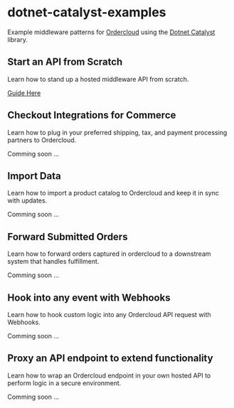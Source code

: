 # dotnet-catalyst-examples
Example middleware patterns for [Ordercloud](https://ordercloud.io/) using the [Dotnet Catalyst](https://github.com/ordercloud-api/ordercloud-dotnet-catalyst) library. 

## Start an API from Scratch

Learn how to stand up a hosted middleware API from scratch.

[Guide Here](.Guides/SetupApi.md)

## Checkout Integrations for Commerce 
 
Learn how to plug in your preferred shipping, tax, and payment processing partners to Ordercloud.

Comming soon ... 

## Import Data

Learn how to import a product catalog to Ordercloud and keep it in sync with updates.

Comming soon ...

## Forward Submitted Orders 

Learn how to forward orders captured in ordercloud to a downstream system that handles fulfillment.

Comming soon ...

## Hook into any event with Webhooks 

Learn how to hook custom logic into any Ordercloud API request with Webhooks.

Comming soon ...

## Proxy an API endpoint to extend functionality

Learn how to wrap an Ordercloud endpoint in your own hosted API to perform logic in a secure environment. 

Comming soon ...